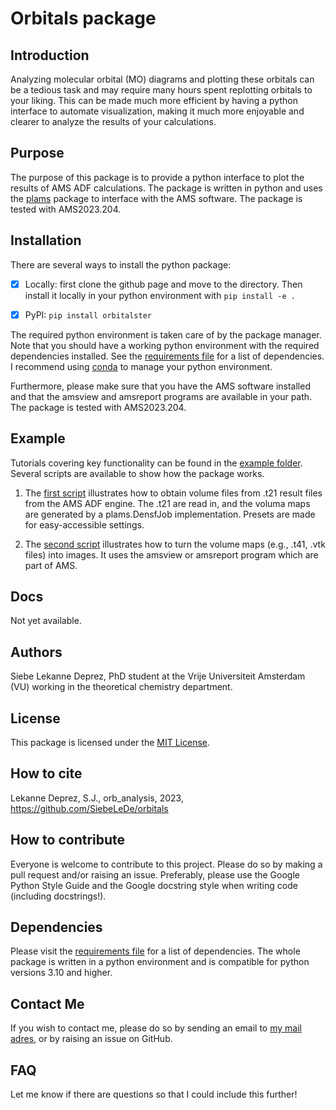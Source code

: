 # Orbitals package

<!-- [![Documentation](https://github.com/SiebeLeDe/orbitals/actions/workflows/build_docs.yml/badge.svg)](https://github.com/SiebeLeDe/orbitals/actions/workflows/build_docs.yml) [![Testing](https://github.com/SiebeLeDe/orbitals/actions/workflows/test.yml/badge.svg)](https://github.com/SiebeLeDe/orbitals/actions/workflows/test.yml)

[![PyPI version](https://badge.fury.io/py/pyfrag-plotter.svg)](https://badge.fury.io/py/pyfrag-plotter) [![PyPI pyversions](https://img.shields.io/pypi/pyversions/pyfrag-plotter.svg)](https://pypi.python.org/pypi/pyfrag-plotter/) [![PyPI license](https://img.shields.io/pypi/l/pyfrag-plotter.svg)](https://pypi.python.org/pypi/pyfrag-plotter/) [![PyPI status](https://img.shields.io/pypi/status/pyfrag-plotter.svg)](https://pypi.python.org/pypi/pyfrag-plotter/) -->

## Introduction

Analyzing molecular orbital (MO) diagrams and plotting these orbitals can be a tedious task and may require many hours spent replotting orbitals to your liking. This can be made much more efficient by having a python interface to automate visualization, making it much more enjoyable and clearer to analyze the results of your calculations.

## Purpose

The purpose of this package is to provide a python interface to plot the results of AMS ADF calculations. The package is written in python and uses the [plams](https://www.scm.com/doc/plams/index.html) package to interface with the AMS software. The package is tested with AMS2023.204.

## Installation

There are several ways to install the python package:

- [x] Locally: first clone the github page and move to the directory. Then install it locally in your python environment with
``pip install -e .``

- [x] PyPI: ``pip install orbitalster``

The required python environment is taken care of by the package manager. Note that you should have a working python environment with the required dependencies installed. See the [requirements file](requirements.txt) for a list of dependencies. I recommend using [conda](https://docs.conda.io/en/latest/) to manage your python environment.

Furthermore, please make sure that you have the AMS software installed and that the amsview and amsreport programs are available in your path. The package is tested with AMS2023.204.

## Example

Tutorials covering key functionality can be found in the [example folder](scripts). Several scripts are available to show how the package works.

1. The [first script](scripts/densf_example.py) illustrates how to obtain volume files from .t21 result files from the AMS ADF engine. The .t21 are read in, and the voluma maps are generated by a plams.DensfJob implementation. Presets are made for easy-accessible settings.

2. The [second script](scripts/main.py) illustrates how to turn the volume maps (e.g., .t41, .vtk files) into images. It uses the amsview or amsreport program which are part of AMS.

## Docs

Not yet available.

## Authors

Siebe Lekanne Deprez, PhD student at the Vrije Universiteit Amsterdam (VU) working in the theoretical chemistry department.

## License

This package is licensed under the [MIT License](LICENSE.txt).

## How to cite

Lekanne Deprez, S.J., orb_analysis, 2023, https://github.com/SiebeLeDe/orbitals

## How to contribute

Everyone is welcome to contribute to this project. Please do so by making a pull request and/or raising an issue. Preferably, please use the Google Python Style Guide and the Google docstring style when writing code (including docstrings!).

## Dependencies

Please visit the [requirements file](requirements.txt) for a list of dependencies. The whole package is written in a python environment and is compatible for python versions 3.10 and higher.

## Contact Me

If you wish to contact me, please do so by sending an email to [my mail adres](s.j.lekanne.deprez@vu.nl), or by raising an issue on GitHub.

## FAQ

Let me know if there are questions so that I could include this further!
